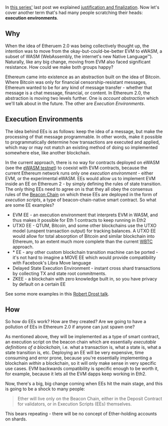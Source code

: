 In [this series'](https://our.status.im/tag/two-point-oh) last post we explained [justification and finalization](https://our.status.im/two-point-oh-justification-and-finalization/). Now let's cover another term that's had many people scratching their heads: **execution environments**.

## Why

When the idea of Etheruem 2.0 was being collectively thought up, the intention was to move from the okay-but-could-be-better EVM to eWASM, a subset of WASM (WebAssembly, the internet's new Native Language™). Naturally, like any big change, moving from EVM also faced significant resistance. How could we make both groups happy?

Ethereum came into existence as an abstraction built on the idea of Bitcoin. Where Bitcoin was only for financial censorship-resistant messages, Ethereum wanted to be for any kind of message transfer - whether that message is a chat message, financial, or content. In Ethereum 2.0, the abstraction is moving two levels further. One is _account abstraction_ which we'll talk about in the future. The other are _Execution Environments_.

## Execution Environments

The idea behind EEs is as follows: keep the idea of a message, but make the processing of that message programmable. In other words, make it possible to programmatically determine how transactions are executed and applied, which may or may not match an existing method of doing so implemented somewhere else, like another blockchain.

In the current approach, there is no way for contracts deployed on eWASM (see the [eWASM testnet](http://ewasm.ethereum.org/)) to coexist with EVM contracts, because the current Ethereum network runs only one _execution environment_ - either EVM, or the experimental eWASM. EEs would allow us to implement EVM inside an EE on Ethereum 2 - by simply defining the rules of state transition. The only thing EEs need to agree on is that they all obey the consensus rules of the [Beacon Chain](https://our.status.im/two-point-oh-the-beacon-chain/) on which these EEs are deployed in the form of _execution scripts_, a type of beacon-chain-native smart contract. So what are some EE examples?

- EVM EE - an execution environment that interprets EVM in WASM, and thus makes it possible for Eth 1 contracts to keep running in Eth2
- UTXO EE - QTUM, Bitcoin, and some other blockchains use the UTXO model (unspent transaction output) for tracking balances. A UTXO EE would allow for total absorption of Bitcoin and similar blockchain into Ethereum, to an extent much more complete than the current [WBTC](https://wbtc.network) approach.
- \* EE - any other custom blockchain transition machine can be ported - it's not hard to imagine a MOVE EE which would provide compatibility with Facebook's Libra Move language
- Delayed State Execution Environment - instant cross shard transactions by collecting TX and state root commitments.
- ZKEE - a blockchain with zero knowledge built in, so you have privacy by default on a certain EE

See some more examples in this [Robert Drost talk](https://www.youtube.com/watch?v=gHWMEmM940o&feature=youtu.be).

## How

So how do EEs work? How are they created? Are we going to have a pollution of EEs in Ethereum 2.0 if anyone can just spawn one?

As mentioned above, they will be implemented as a type of smart contract, an execution script on the beacon chain which are essentially _executable definitions of a blockchain_, i.e. what a transaction is, what a state is, what a state transition is, etc. Deploying an EE will be very expensive, time consuming and error prone, because you're essentially implementing a blockchain *within* a blockchain, so it will only make sense in very specific use cases. EVM backwards compatibility is specific enough to be worth it, for example, because it lets all the EVM dapps keep working in Eth2.

Now, there's a big, big change coming when EEs hit the main stage, and this is going to be a shock to many people:

> Ether will live only on the Beacon Chain, either in the Deposit Contract for validators, or in Execution Scripts (EEs) themselves.

This bears repeating - there will be no concept of Ether-holding accounts on shards.

